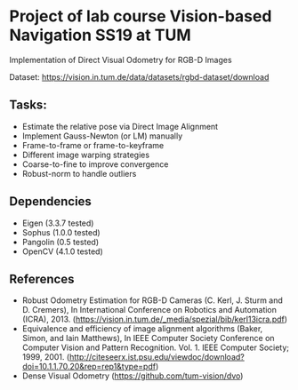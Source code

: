 # Project of lab course Vision-based Navigation SS19 at TUM
Implementation of Direct Visual Odometry for RGB-D Images

Dataset: https://vision.in.tum.de/data/datasets/rgbd-dataset/download

## Tasks:
- Estimate the relative pose via Direct Image Alignment
- Implement Gauss-Newton (or LM) manually
- Frame-to-frame or frame-to-keyframe
- Different image warping strategies
- Coarse-to-fine to improve convergence
- Robust-norm to handle outliers

## Dependencies
- Eigen (3.3.7 tested)
- Sophus (1.0.0 tested)
- Pangolin (0.5 tested)
- OpenCV (4.1.0 tested)

## References
- Robust Odometry Estimation for RGB-D Cameras (C. Kerl, J. Sturm and D. Cremers), In International Conference on Robotics and Automation (ICRA), 2013.
(https://vision.in.tum.de/_media/spezial/bib/kerl13icra.pdf)
- Equivalence and efficiency of image alignment algorithms (Baker, Simon, and Iain Matthews), In IEEE Computer Society Conference on Computer Vision and Pattern Recognition. Vol. 1. IEEE Computer Society; 1999, 2001.
(http://citeseerx.ist.psu.edu/viewdoc/download?doi=10.1.1.70.20&rep=rep1&type=pdf)
- Dense Visual Odometry
(https://github.com/tum-vision/dvo)
